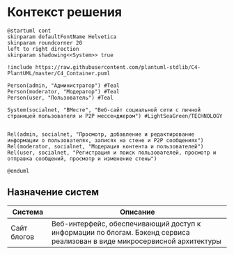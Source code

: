 # Контекст решения
<!-- Окружение системы (роли, участники, внешние системы) и связи системы с ним. Диаграмма контекста C4 и текстовое описание. 
-->
```plantuml
@startuml cont
skinparam defaultFontName Helvetica
skinparam roundcorner 20
left to right direction
skinparam shadowing<<System>> true

!include https://raw.githubusercontent.com/plantuml-stdlib/C4-PlantUML/master/C4_Container.puml

Person(admin, "Администратор") #Teal
Person(moderator, "Модератор") #Teal
Person(user, "Пользователь") #Teal

System(socialnet, "ВМесте", "Веб-сайт социальной сети с личной страницей пользователя и P2P мессенджером") #LightSeaGreen/TECHNOLOGY


Rel(admin, socialnet, "Просмотр, добавление и редактирование информации о пользователях, записях на стене и P2P сообщениях")
Rel(moderator, socialnet, "Модерация контента и пользователей")
Rel(user, socialnet, "Регистрация и поиск пользователей, просмотр и отправка сообщений, просмотр и изменение стены")

@enduml
```
## Назначение систем
|Система| Описание|
|-------|---------|
| Сайт блогов | Веб-интерфейс, обеспечивающий доступ к информации по блогам. Бэкенд сервиса реализован в виде микросервисной архитектуры |
